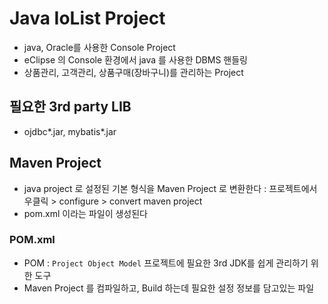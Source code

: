 # Java IoList Project
- java, Oracle를 사용한 Console Project
- eClipse 의 Console 환경에서 java 를 사용한 DBMS 핸들링
- 상품관리, 고객관리, 상품구매(장바구니)를 관리하는 Project

## 필요한 3rd party LIB
- ojdbc*.jar, mybatis*.jar

## Maven Project
- java project 로 설정된 기본 형식을 Maven Project 로 변환한다 : 프로젝트에서 우클릭 > configure > convert maven project
- pom.xml 이라는 파일이 생성된다

### POM.xml
- POM : `Project Object Model` 프로젝트에 필요한 3rd JDK를 쉽게 관리하기 위한 도구
- Maven Project 를 컴파일하고, Build 하는데 필요한 설정 정보를 담고있는 파일
